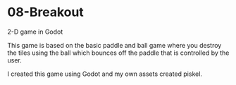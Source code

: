 # 08-Breakout
2-D game in Godot

This game is based on the basic paddle and ball game where you destroy the tiles using the ball which bounces off the paddle that is controlled by the user.

I created this game using Godot and my own assets created piskel. 
